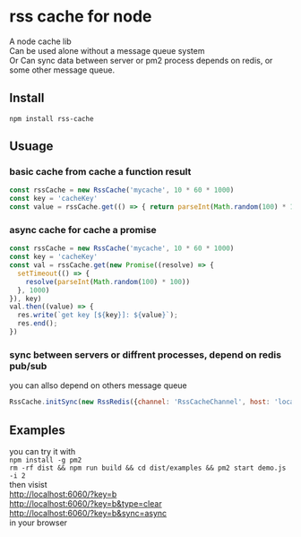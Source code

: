 # rss cache for node 
A node cache lib  
Can be used alone without a message queue system  
Or Can sync data between server or pm2 process depends on redis, or some other message queue.  
 
## Install 
`npm install rss-cache` 
 
## Usuage 
 
### basic cache from cache a function result
```javascript 
const rssCache = new RssCache('mycache', 10 * 60 * 1000)
const key = 'cacheKey'
const value = rssCache.get(() => { return parseInt(Math.random(100) * 100) }, key)
```

### async cache for cache a promise
```javascript 
const rssCache = new RssCache('mycache', 10 * 60 * 1000)
const key = 'cacheKey'
const val = rssCache.get(new Promise((resolve) => {
  setTimeout(() => {
    resolve(parseInt(Math.random(100) * 100))
  }, 1000)
}), key)
val.then((value) => {
  res.write(`get key [${key}]: ${value}`);
  res.end();
})
```

### sync between servers or diffrent processes, depend on redis pub/sub
you can allso depend on others message queue 
```javascript 
RssCache.initSync(new RssRedis({channel: 'RssCacheChannel', host: 'localhost'}))
```

## Examples 
you can try it with  
`npm install -g pm2`  
`rm -rf dist && npm run build && cd dist/examples && pm2 start demo.js -i 2`  
then visist  
[http://localhost:6060/?key=b](http://localhost:6060/?key=b)  
[http://localhost:6060/?key=b&type=clear](http://localhost:6060/?key=b&type=clear)  
[http://localhost:6060/?key=b&sync=async](http://localhost:6060/?key=b)  
in your browser
